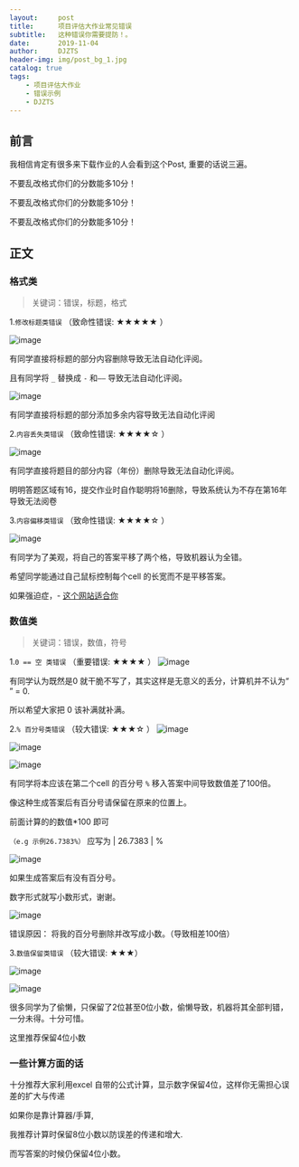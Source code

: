 ```yaml
---
layout:     post
title:      项目评估大作业常见错误
subtitle:   这种错误你需要提防！。
date:       2019-11-04
author:     DJZTS
header-img: img/post_bg_1.jpg
catalog: true
tags:
    - 项目评估大作业
    - 错误示例
    - DJZTS
---
```


## 前言

我相信肯定有很多来下载作业的人会看到这个Post, 重要的话说三遍。

不要乱改格式你们的分数能多10分！

不要乱改格式你们的分数能多10分！

不要乱改格式你们的分数能多10分！


## 正文
### 格式类
>关键词：错误，标题，格式


1.`修改标题类错误` （致命性错误: ★★★★★ ）

![image](https://github.com/djzts/djzts.github.io/raw/master/img/HWerror/E1.PNG)


有同学直接将标题的部分内容删除导致无法自动化评阅。


且有同学将 `_` 替换成 `-` 和`——`  导致无法自动化评阅。


![image](https://github.com/djzts/djzts.github.io/raw/master/img/HWerror/E2.PNG)


有同学直接将标题的部分添加多余内容导致无法自动化评阅


2.`内容丢失类错误` （致命性错误: ★★★★☆ ）

![image](https://github.com/djzts/djzts.github.io/raw/master/img/HWerror/E4.PNG)


有同学直接将题目的部分内容（年份）删除导致无法自动化评阅。

明明答题区域有16，提交作业时自作聪明将16删除，导致系统认为不存在第16年导致无法阅卷

3.`内容偏移类错误` （致命性错误: ★★★★☆ ）


![image](https://github.com/djzts/djzts.github.io/raw/master/img/HWerror/E8.PNG)


有同学为了美观，将自己的答案平移了两个格，导致机器认为全错。

希望同学能通过自己鼠标控制每个cell 的长宽而不是平移答案。 

如果强迫症，- [这个网站适合你](https://support.office.com/zh-cn/article/%E6%9B%B4%E6%94%B9%E5%88%97%E5%AE%BD%E5%92%8C%E8%A1%8C%E9%AB%98-72f5e3cc-994d-43e8-ae58-9774a0905f46)

### 数值类
>关键词：错误，数值，符号


1.`0 == 空 类错误` （重要错误: ★★★★ ）
![image](https://github.com/djzts/djzts.github.io/raw/master/img/HWerror/E7.PNG)


有同学认为既然是0 就干脆不写了，其实这样是无意义的丢分，计算机并不认为“ ” = 0.

所以希望大家把 0 该补满就补满。

2.`% 百分号类错误` （较大错误: ★★★☆ ）
![image](https://github.com/djzts/djzts.github.io/raw/master/img/HWerror/E3.PNG)


![image](https://github.com/djzts/djzts.github.io/raw/master/img/HWerror/E6.PNG)


![image](https://github.com/djzts/djzts.github.io/raw/master/img/HWerror/E5.PNG)


有同学将本应该在第二个cell 的百分号 ` % ` 移入答案中间导致数值差了100倍。

像这种生成答案后有百分号请保留在原来的位置上。

前面计算的的数值*100 即可

`（e.g 示例26.7383%）` 应写为 | 26.7383 | %


![image](https://github.com/djzts/djzts.github.io/raw/master/img/HWerror/E12.PNG)


如果生成答案后有没有百分号。

数字形式就写小数形式，谢谢。


![image](https://github.com/djzts/djzts.github.io/raw/master/img/HWerror/E9.PNG)


错误原因： 将我的百分号删除并改写成小数。（导致相差100倍）


3.`数值保留类错误` （较大错误: ★★★）

![image](https://github.com/djzts/djzts.github.io/raw/master/img/HWerror/E10.PNG)


![image](https://github.com/djzts/djzts.github.io/raw/master/img/HWerror/E11.PNG)


很多同学为了偷懒，只保留了2位甚至0位小数，偷懒导致，机器将其全部判错，一分未得。十分可惜。

这里推荐保留4位小数

### 一些计算方面的话
十分推荐大家利用excel 自带的公式计算，显示数字保留4位，这样你无需担心误差的扩大与传递

如果你是靠计算器/手算,

我推荐计算时保留8位小数以防误差的传递和增大.

而写答案的时候仍保留4位小数。 






